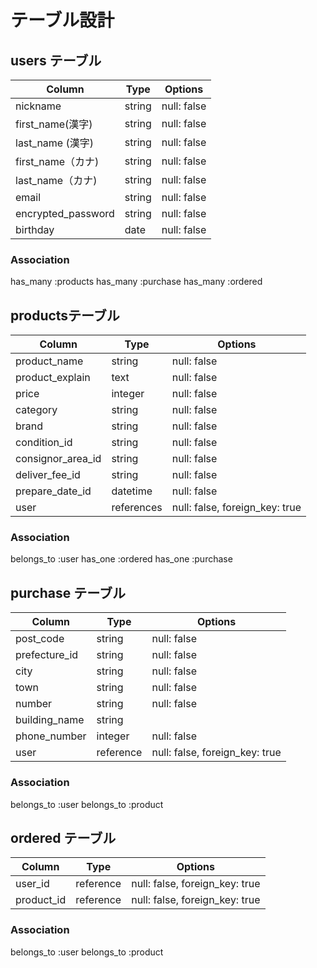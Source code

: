 # テーブル設計

## users テーブル

| Column             | Type       | Options     |
| ------------------ | -----------| ----------- |
| nickname           | string     | null: false |
| first_name(漢字)    | string     | null: false |
| last_name (漢字)    | string     | null: false |
| first_name（カナ)   | string     | null: false |
| last_name（カナ)    | string     | null: false |
| email              | string     | null: false |
| encrypted_password | string     | null: false |
| birthday           | date       | null: false |


### Association
has_many :products
has_many :purchase
has_many :ordered


##  productsテーブル

| Column           | Type          | Options     |
| ---------------- | ------------- | ----------- |
| product_name     | string        | null: false |
| product_explain  | text          | null: false |
| price            | integer       | null: false |
| category         | string        | null: false |
| brand            | string        | null: false |
| condition_id     | string        | null: false |
| consignor_area_id| string        | null: false |
| deliver_fee_id   | string        | null: false |
| prepare_date_id  | datetime      | null: false |
| user             | references    |null: false, foreign_key: true|


### Association
belongs_to :user
has_one :ordered
has_one :purchase



## purchase テーブル

| Column                        | Type       | Options      |
| ----------------------------- | ---------- | ------------ |
| post_code                     | string     | null: false  |
| prefecture_id                 | string     | null: false  |
| city                          | string     | null: false  |
| town                          | string     | null: false  |
| number                        | string     | null: false  |
| building_name                 | string     |              |
| phone_number                  | integer    | null: false  |
| user                          | reference  |null: false, foreign_key: true |


### Association
belongs_to :user
belongs_to :product



## ordered テーブル

| Column                        | Type       | Options                      |
| ----------------------------- | ---------- | ---------------------------- |
| user_id                       | reference  |null: false, foreign_key: true|
| product_id                    | reference  |null: false, foreign_key: true|

### Association
belongs_to :user
belongs_to :product